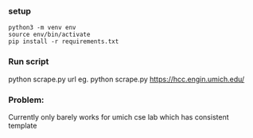### setup
```
python3 -m venv env
source env/bin/activate
pip install -r requirements.txt
```

### Run script
python scrape.py url
eg. python scrape.py https://hcc.engin.umich.edu/

### Problem:
Currently only barely works for umich cse lab which has consistent template
